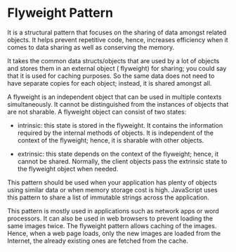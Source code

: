 # Flyweight Pattern

It is a structural pattern that focuses on the sharing of data amongst related objects. It helps prevent repetitive
code, hence, increases efficiency when it comes to data sharing as well as conserving the memory.

It takes the common data structs/objects that are used by a lot of objects and stores them in an external object (
flyweight) for sharing; you could say that it is used for caching purposes. So the same data does not need to have
separate copies for each object; instead, it is shared amongst all.

A flyweight is an independent object that can be used in multiple contexts simultaneously. It cannot be distinguished
from the instances of objects that are not sharable. A flyweight object can consist of two states:

- intrinsic: this state is stored in the flyweight. It contains the information required by the internal methods of
  objects. It is independent of the context of the flyweight; hence, it is sharable with other objects.


- extrinsic: this state depends on the context of the flyweight; hence, it cannot be shared. Normally, the client
  objects pass the extrinsic state to the flyweight object when needed.

This pattern should be used when your application has plenty of objects using similar data or when memory storage cost
is high. JavaScript uses this pattern to share a list of immutable strings across the application.

This pattern is mostly used in applications such as network apps or word processors. It can also be used in web browsers
to prevent loading the same images twice. The flyweight pattern allows caching of the images. Hence, when a web page
loads, only the new images are loaded from the Internet, the already existing ones are fetched from the cache.